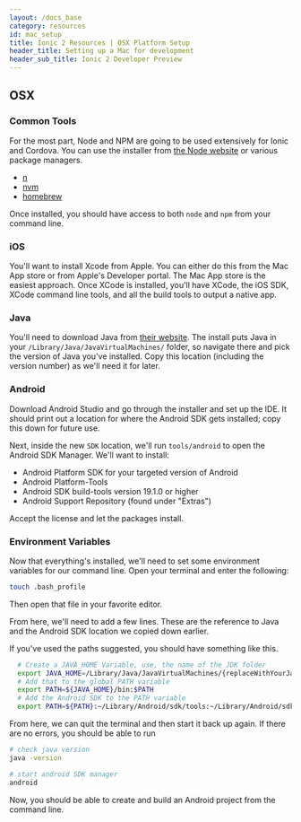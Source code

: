 ```yaml
---
layout: /docs_base
category: resources
id: mac_setup
title: Ionic 2 Resources | OSX Platform Setup
header_title: Setting up a Mac for development
header_sub_title: Ionic 2 Developer Preview
---
```


## OSX

### Common Tools

For the most part, Node and NPM are going to be used extensively for Ionic and Cordova. You can use the installer from [the Node website](https://nodejs.org) or various package managers.

- [n](https://github.com/tj/n)
- [nvm](https://github.com/creationix/nvm)
- [homebrew](http://brew.sh)

Once installed, you should have access to both `node` and `npm` from your command line.


### iOS
You'll want to install Xcode from Apple. You can either do this from the Mac App store or from Apple's Developer portal. The Mac App store is the easiest approach. Once XCode is installed, you'll have XCode, the iOS SDK, XCode command line tools, and all the build tools to output a native app.

### Java
You'll need to download Java from [their website](http://www.oracle.com/technetwork/java/javase/downloads/jdk8-downloads-2133151.html). The install puts Java in your `/Library/Java/JavaVirtualMachines/` folder, so navigate there and pick the version of Java you've installed. Copy this location (including the version number) as we'll need it for later.

### Android
Download Android Studio and go through the installer and set up the IDE. It should print out a location for where the Android SDK gets installed; copy this down for future use.

Next, inside the new `SDK` location, we'll run `tools/android` to open the Android SDK Manager. We'll want to install:

- Android Platform SDK for your targeted version of Android
- Android Platform-Tools
- Android SDK build-tools version 19.1.0 or higher
- Android Support Repository (found under "Extras")

Accept the license and let the packages install.

### Environment Variables
Now that everything's installed, we'll need to set some environment variables for our command line. Open your terminal and enter the following:

```bash
touch .bash_profile
```

Then open that file in your favorite editor.

From here, we'll need to add a few lines. These are the reference to Java and the Android SDK location we copied down earlier.

If you've used the paths suggested, you should have something like this.


```bash
  # Create a JAVA_HOME Variable, use, the name of the JDK folder
  export JAVA_HOME=/Library/Java/JavaVirtualMachines/{replaceWithYourJavaVersion}/Contents/Home
  # Add that to the global PATH variable
  export PATH=${JAVA_HOME}/bin:$PATH
  # Add the Android SDK to the PATH variable
  export PATH=${PATH}:~/Library/Android/sdk/tools:~/Library/Android/sdk/platform-tools
```

From here, we can quit the terminal and then start it back up again. If there are no errors, you should be able to run

```bash
# check java version
java -version

# start android SDK manager
android
```

Now, you should be able to create and build an Android project from the command line.
